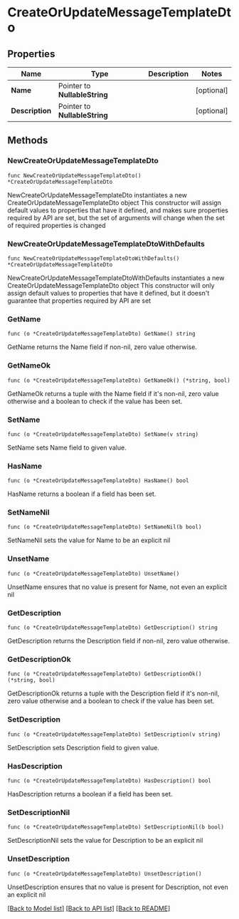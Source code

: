 # CreateOrUpdateMessageTemplateDto

## Properties

Name | Type | Description | Notes
------------ | ------------- | ------------- | -------------
**Name** | Pointer to **NullableString** |  | [optional] 
**Description** | Pointer to **NullableString** |  | [optional] 

## Methods

### NewCreateOrUpdateMessageTemplateDto

`func NewCreateOrUpdateMessageTemplateDto() *CreateOrUpdateMessageTemplateDto`

NewCreateOrUpdateMessageTemplateDto instantiates a new CreateOrUpdateMessageTemplateDto object
This constructor will assign default values to properties that have it defined,
and makes sure properties required by API are set, but the set of arguments
will change when the set of required properties is changed

### NewCreateOrUpdateMessageTemplateDtoWithDefaults

`func NewCreateOrUpdateMessageTemplateDtoWithDefaults() *CreateOrUpdateMessageTemplateDto`

NewCreateOrUpdateMessageTemplateDtoWithDefaults instantiates a new CreateOrUpdateMessageTemplateDto object
This constructor will only assign default values to properties that have it defined,
but it doesn't guarantee that properties required by API are set

### GetName

`func (o *CreateOrUpdateMessageTemplateDto) GetName() string`

GetName returns the Name field if non-nil, zero value otherwise.

### GetNameOk

`func (o *CreateOrUpdateMessageTemplateDto) GetNameOk() (*string, bool)`

GetNameOk returns a tuple with the Name field if it's non-nil, zero value otherwise
and a boolean to check if the value has been set.

### SetName

`func (o *CreateOrUpdateMessageTemplateDto) SetName(v string)`

SetName sets Name field to given value.

### HasName

`func (o *CreateOrUpdateMessageTemplateDto) HasName() bool`

HasName returns a boolean if a field has been set.

### SetNameNil

`func (o *CreateOrUpdateMessageTemplateDto) SetNameNil(b bool)`

 SetNameNil sets the value for Name to be an explicit nil

### UnsetName
`func (o *CreateOrUpdateMessageTemplateDto) UnsetName()`

UnsetName ensures that no value is present for Name, not even an explicit nil
### GetDescription

`func (o *CreateOrUpdateMessageTemplateDto) GetDescription() string`

GetDescription returns the Description field if non-nil, zero value otherwise.

### GetDescriptionOk

`func (o *CreateOrUpdateMessageTemplateDto) GetDescriptionOk() (*string, bool)`

GetDescriptionOk returns a tuple with the Description field if it's non-nil, zero value otherwise
and a boolean to check if the value has been set.

### SetDescription

`func (o *CreateOrUpdateMessageTemplateDto) SetDescription(v string)`

SetDescription sets Description field to given value.

### HasDescription

`func (o *CreateOrUpdateMessageTemplateDto) HasDescription() bool`

HasDescription returns a boolean if a field has been set.

### SetDescriptionNil

`func (o *CreateOrUpdateMessageTemplateDto) SetDescriptionNil(b bool)`

 SetDescriptionNil sets the value for Description to be an explicit nil

### UnsetDescription
`func (o *CreateOrUpdateMessageTemplateDto) UnsetDescription()`

UnsetDescription ensures that no value is present for Description, not even an explicit nil

[[Back to Model list]](../README.md#documentation-for-models) [[Back to API list]](../README.md#documentation-for-api-endpoints) [[Back to README]](../README.md)


